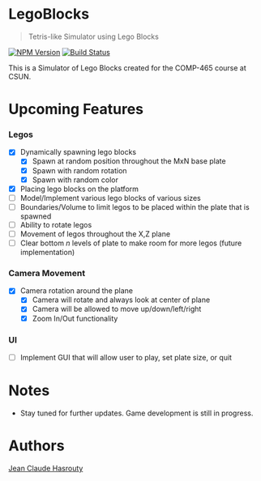 # LegoBlocks
> Tetris-like Simulator using Lego Blocks

[![NPM Version][npm-image]][npm-url]
[![Build Status][travis-image]][travis-url]

This is a Simulator of Lego Blocks created for the COMP-465 course at CSUN.

# Upcoming Features
### Legos
- [x] Dynamically spawning lego blocks
  - [x] Spawn at random position throughout the MxN base plate
  - [x] Spawn with random rotation
  - [x] Spawn with random color
- [x] Placing lego blocks on the platform
- [ ] Model/Implement various lego blocks of various sizes
- [ ] Boundaries/Volume to limit legos to be placed within the plate that is spawned
- [ ] Ability to rotate legos
- [ ] Movement of legos throughout the X,Z plane
- [ ] Clear bottom _n_ levels of plate to make room for more legos (future implementation)
### Camera Movement
- [x] Camera rotation around the plane
  - [x] Camera will rotate and always look at center of plane
  - [x] Camera will be allowed to move up/down/left/right
  - [x] Zoom In/Out functionality
### UI 
- [ ] Implement GUI that will allow user to play, set plate size, or quit

# Notes
* Stay tuned for further updates. Game development is still in progress. 

# Authors
[Jean Claude Hasrouty](https://www.linkedin.com/in/jean-claude-hasrouty/)

<!-- Markdown link & img dfn's -->
[npm-image]: https://img.shields.io/npm/v/datadog-metrics.svg?style=flat-square
[npm-url]: https://npmjs.org/package/datadog-metrics
[npm-downloads]: https://img.shields.io/npm/dm/datadog-metrics.svg?style=flat-square
[travis-image]: https://img.shields.io/travis/dbader/node-datadog-metrics/master.svg?style=flat-square
[travis-url]: https://travis-ci.org/dbader/node-datadog-metrics

